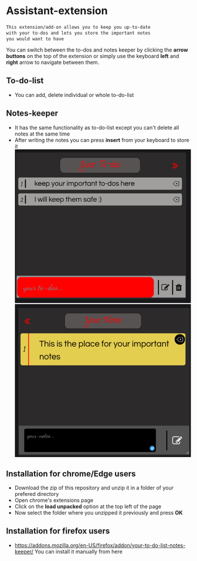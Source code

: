 # Assistant-extension

```
This extension/add-on allows you to keep you up-to-date 
with your to-dos and lets you store the important notes
you would want to have
```

You can switch between the to-dos and notes keeper by clicking 
the **arrow buttons** on the top of the extension or simply use the 
keyboard **left** and **right** arrow to navigate between them.

## To-do-list

* You can add, delete individual or whole to-do-list

## Notes-keeper
* It has the same functionality as to-do-list except you can't delete all notes 
at the same time
* After writing the notes you can press **insert** from your keyboard to store it
![To-do-list](icons/to-do.png)
![notes-keeper](icons/notes.png)
 ## Installation for chrome/Edge users
 * Download the zip of this repository and unzip it in a folder of your prefered directory
 * Open chrome's extensions page
 * Click on the **load unpacked** option at the top left of the page
 * Now select the folder where you unzipped it previously and press **OK**

## Installation for firefox users
 * https://addons.mozilla.org/en-US/firefox/addon/your-to-do-list-notes-keeper/
 You can install it manually from here
